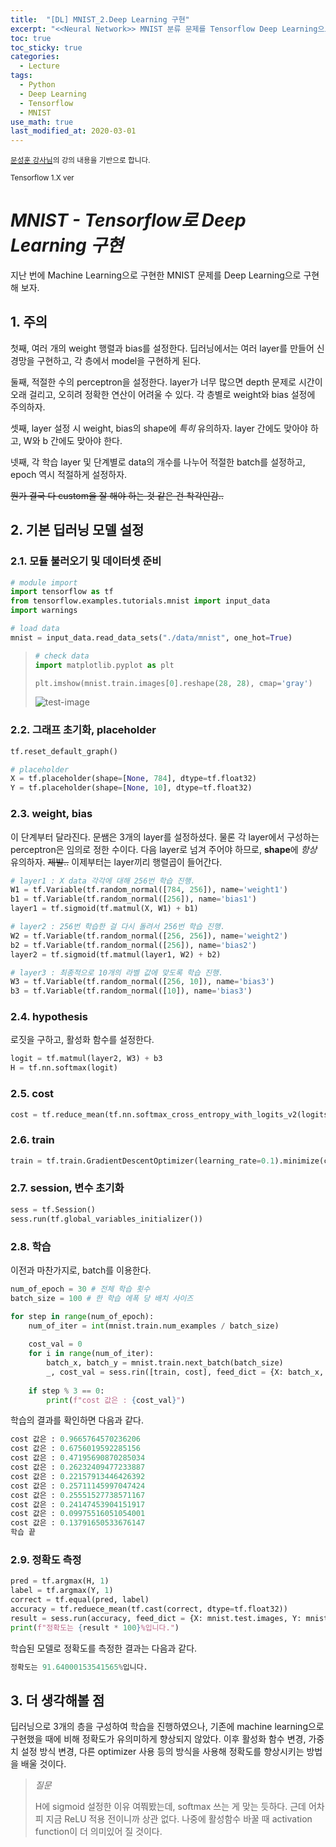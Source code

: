 ```yaml
---
title:  "[DL] MNIST_2.Deep Learning 구현"
excerpt: "<<Neural Network>> MNIST 분류 문제를 Tensorflow Deep Learning으로 구현해 보자."
toc: true
toc_sticky: true
categories:
  - Lecture
tags:
  - Python
  - Deep Learning
  - Tensorflow
  - MNIST
use_math: true
last_modified_at: 2020-03-01
---
```




<sup>[문성훈 강사님](https://moon9342.github.io/)의 강의 내용을 기반으로 합니다.</sup>

<sup>Tensorflow 1.X ver</sup>

# _MNIST - Tensorflow로 Deep Learning 구현_



 지난 번에 Machine Learning으로 구현한 MNIST 문제를 Deep Learning으로 구현해 보자. 





## 1. 주의



 첫째, 여러 개의 weight 행렬과 bias를 설정한다. 딥러닝에서는 여러 layer를 만들어 신경망을 구현하고, 각 층에서 model을 구현하게 된다.

 둘째, 적절한 수의 perceptron을 설정한다. layer가 너무 많으면 depth 문제로 시간이 오래 걸리고, 오히려 정확한 연산이 어려울 수 있다. 각 층별로 weight와 bias 설정에 주의하자.

 셋째, layer 설정 시 weight, bias의 shape에 *특히* 유의하자. layer 간에도 맞아야 하고, W와 b 간에도 맞아야 한다.

 넷째, 각 학습 layer 및 단계별로 data의 개수를 나누어 적절한 batch를 설정하고, epoch 역시 적절하게 설정하자.



~~뭔가 결국 다 custom을 잘 해야 하는 것 같은 건 착각인감..~~





## 2. 기본 딥러닝 모델 설정



### 2.1.  모듈 불러오기 및 데이터셋 준비

```python
# module import
import tensorflow as tf
from tensorflow.examples.tutorials.mnist import input_data
import warnings

# load data
mnist = input_data.read_data_sets("./data/mnist", one_hot=True)
```



> ```python
> # check data
> import matplotlib.pyplot as plt
> 
> plt.imshow(mnist.train.images[0].reshape(28, 28), cmap='gray')
> ```
>
> ![test-image]({{site.url}}/assets/images/test_image.png)



### 2.2. 그래프 초기화, placeholder

```python
tf.reset_default_graph()

# placeholder
X = tf.placeholder(shape=[None, 784], dtype=tf.float32)
Y = tf.placeholder(shape=[None, 10], dtype=tf.float32)
```



### 2.3. weight, bias

 이 단계부터 달라진다. 문쌤은 3개의 layer를 설정하셨다. 물론 각 layer에서 구성하는 perceptron은 임의로 정한 수이다. 다음 layer로 넘겨 주어야 하므로, **shape**에 *항상* 유의하자. ~~제발..~~  이제부터는 layer끼리 행렬곱이 들어간다.

```python
# layer1 : X data 각각에 대해 256번 학습 진행.
W1 = tf.Variable(tf.random_normal([784, 256]), name='weight1')
b1 = tf.Variable(tf.random_normal([256]), name='bias1')
layer1 = tf.sigmoid(tf.matmul(X, W1) + b1)

# layer2 : 256번 학습한 걸 다시 돌려서 256번 학습 진행.
W2 = tf.Variable(tf.random_normal([256, 256]), name='weight2')
b2 = tf.Variable(tf.random_normal([256]), name='bias2')
layer2 = tf.sigmoid(tf.matmul(layer1, W2) + b2)

# layer3 : 최종적으로 10개의 라벨 값에 맞도록 학습 진행.
W3 = tf.Variable(tf.random_normal([256, 10]), name='bias3')
b3 = tf.Variable(tf.random_normal([10]), name='bias3')
```



### 2.4. hypothesis

 로짓을 구하고, 활성화 함수를 설정한다.

```python
logit = tf.matmul(layer2, W3) + b3
H = tf.nn.softmax(logit)
```



### 2.5. cost

```python
cost = tf.reduce_mean(tf.nn.softmax_cross_entropy_with_logits_v2(logits=logit, labels=Y))
```



### 2.6. train

```python
train = tf.train.GradientDescentOptimizer(learning_rate=0.1).minimize(cost)
```



### 2.7. session, 변수 초기화

```python
sess = tf.Session()
sess.run(tf.global_variables_initializer())
```



### 2.8. 학습

 이전과 마찬가지로, batch를 이용한다.

```python
num_of_epoch = 30 # 전체 학습 횟수
batch_size = 100 # 한 학습 에폭 당 배치 사이즈

for step in range(num_of_epoch):
    num_of_iter = int(mnist.train.num_examples / batch_size)
    
    cost_val = 0
    for i in range(num_of_iter):
        batch_x, batch_y = mnist.train.next_batch(batch_size)
    	_, cost_val = sess.rin([train, cost], feed_dict = {X: batch_x, Y: batch_y})
   
    if step % 3 == 0:
        print(f"cost 값은 : {cost_val}")    
```

 

 학습의 결과를 확인하면 다음과 같다.

```python
cost 값은 : 0.9665764570236206
cost 값은 : 0.6756019592285156
cost 값은 : 0.47195690870285034
cost 값은 : 0.26232409477233887
cost 값은 : 0.22157913446426392
cost 값은 : 0.25711145997047424
cost 값은 : 0.25551527738571167
cost 값은 : 0.24147453904151917
cost 값은 : 0.09975516051054001
cost 값은 : 0.13791650533676147
학습 끝
```





### 2.9. 정확도 측정

```python
pred = tf.argmax(H, 1)
label = tf.argmax(Y, 1)
correct = tf.equal(pred, label)
accuracy = tf.reduece_mean(tf.cast(correct, dtype=tf.float32))
result = sess.run(accuracy, feed_dict = {X: mnist.test.images, Y: mnist.test.labels})
print(f"정확도는 {result * 100}%입니다.")
```

 

 학습된 모델로 정확도를 측정한 결과는 다음과 같다.

```python
정확도는 91.64000153541565%입니다.
```



## 3. 더 생각해볼 점

 딥러닝으로 3개의 층을 구성하여 학습을 진행하였으나, 기존에 machine learning으로 구현했을 때에 비해 정확도가 유의미하게 향상되지 않았다. 이후 활성화 함수 변경, 가중치 설정 방식 변경, 다른 optimizer 사용 등의 방식을 사용해 정확도를 향상시키는 방법을 배울 것이다.



> *질문*
>
>  H에 sigmoid 설정한 이유 여쭤봤는데, softmax 쓰는 게 맞는 듯하다. 근데 어차피 지금 ReLU 적용 전이니까 상관 없다. 나중에 활성함수 바꿀 때 activation function이 더 의미있어 질 것이다.